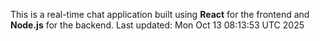 This is a real-time chat application built using **React** for the frontend and **Node.js** for the backend.
Last updated: Mon Oct 13 08:13:53 UTC 2025
